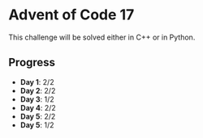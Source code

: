 # Advent of Code 17

This challenge will be solved either in C++ or in Python.

## Progress

- **Day 1**: 2/2
- **Day 2**: 2/2
- **Day 3**: 1/2
- **Day 4**: 2/2
- **Day 5**: 2/2
- **Day 5**: 1/2
